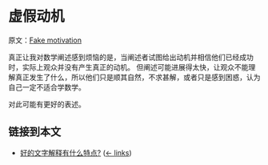 # 虚假动机

原文：[Fake motivation](https://wiki.issarice.com/wiki/Fake_motivation)

真正让我对数学阐述感到烦恼的是，当阐述者试图给出动机并相信他们已经成功时，实际上观众并没有产生真正的动机。 但阐述可能进展得太快，让观众不能理解真正发生了什么，所以他们只是顺其自然，不求甚解，或者只是感到困惑，认为自己一定不适合学数学。

对此可能有更好的表述。

## 链接到本文

* [好的文字解释有什么特点?](https://wiki.issarice.com/wiki/What_makes_a_word_explanation_good%3F) ‎ ([← links](https://wiki.issarice.com/index.php?title=Special:WhatLinksHere&target=What+makes+a+word+explanation+good%3F))